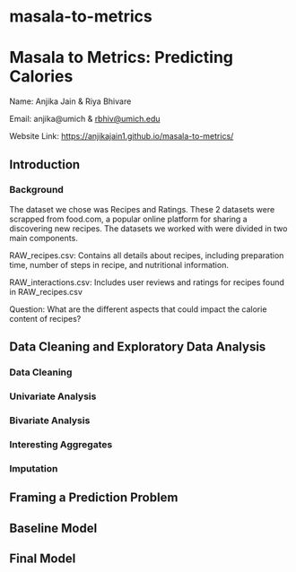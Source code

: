 # masala-to-metrics

<h1>Masala to Metrics: Predicting Calories</h1>

Name: Anjika Jain & Riya Bhivare

Email: anjika@umich & rbhiv@umich.edu

Website Link: https://anjikajain1.github.io/masala-to-metrics/

<h2>Introduction</h2>
<h3>Background</h3>

The dataset we chose was Recipes and Ratings. These 2 datasets were scrapped from food.com, a popular online platform for sharing a discovering new recipes. The datasets we worked with were divided in two main components. 

RAW_recipes.csv: Contains all details about recipes, including preparation time, number of steps in recipe, and nutritional information.

RAW_interactions.csv: Includes user reviews and ratings for recipes found in RAW_recipes.csv

Question: What are the different aspects that could impact the calorie content of recipes?




<h2>Data Cleaning and Exploratory Data Analysis</h2>
<h3> Data Cleaning </h3>
<h3> Univariate Analysis </h3>
<h3> Bivariate Analysis </h3>
<h3> Interesting Aggregates </h3>
<h3> Imputation </h3>

<h2>Framing a Prediction Problem</h2>


<h2>Baseline Model</h2>


<h2>Final Model</h2>

